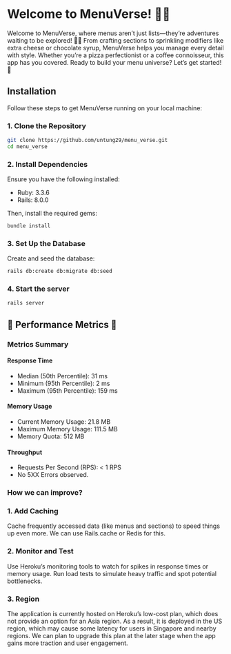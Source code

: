 # Welcome to MenuVerse! 🌌🍔

Welcome to MenuVerse, where menus aren’t just lists—they’re adventures waiting to be explored! 🍔✨ From crafting sections to sprinkling modifiers like extra cheese or chocolate syrup, MenuVerse helps you manage every detail with style. Whether you’re a pizza perfectionist or a coffee connoisseur, this app has you covered. Ready to build your menu universe? Let’s get started! 🚀

## **Installation**

Follow these steps to get MenuVerse running on your local machine:

### **1. Clone the Repository**

```bash
git clone https://github.com/untung29/menu_verse.git
cd menu_verse
```

### 2. Install Dependencies

Ensure you have the following installed:

- Ruby: 3.3.6
- Rails: 8.0.0

Then, install the required gems:

```bash
bundle install
```

### 3. Set Up the Database

Create and seed the database:

```bash
rails db:create db:migrate db:seed
```

### 4. Start the server

```bash
rails server
```

## **🚀 Performance Metrics 🚀**

### Metrics Summary

#### Response Time

- Median (50th Percentile): 31 ms
- Minimum (95th Percentile): 2 ms
- Maximum (95th Percentile): 159 ms

#### Memory Usage

- Current Memory Usage: 21.8 MB
- Maximum Memory Usage: 111.5 MB
- Memory Quota: 512 MB

#### Throughput

- Requests Per Second (RPS): < 1 RPS
- No 5XX Errors observed.

### How we can improve?

### 1. Add Caching

Cache frequently accessed data (like menus and sections) to speed things up even more. We can use Rails.cache or Redis for this.

### 2. Monitor and Test

Use Heroku’s monitoring tools to watch for spikes in response times or memory usage.
Run load tests to simulate heavy traffic and spot potential bottlenecks.

### 3. Region
The application is currently hosted on Heroku’s low-cost plan, which does not provide an option for an Asia region. As a result, it is deployed in the US region, which may cause some latency for users in Singapore and nearby regions. We can plan to upgrade this plan at the later stage when the app gains more traction and user engagement.

